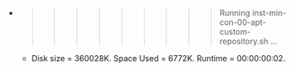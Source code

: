 * >>>>>>>>> Running inst-min-con-00-apt-custom-repository.sh ...
  * Disk size = 360028K. Space Used = 6772K. Runtime = 00:00:00:02.
